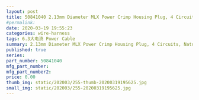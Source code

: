 ```yaml
---
layout: post
title: 50841040 2.13mm Diameter MLX Power Crimp Housing Plug, 4 Circuits, Natural
#permalink: 
date: 2020-03-19 19:55:23
categories: wire-harness
tags: 6.3大电流 Power Cable
summary: 2.13mm Diameter MLX Power Crimp Housing Plug, 4 Circuits, Natural
published: true 
series: 
part_number: 50841040
mfg_part_number: 
mfg_part_number2: 
price: 0.00
thumb_img: static/202003/255-thumb-20200319195625.jpg
small_img: static/202003/255-20200319195625.jpg
---
```



